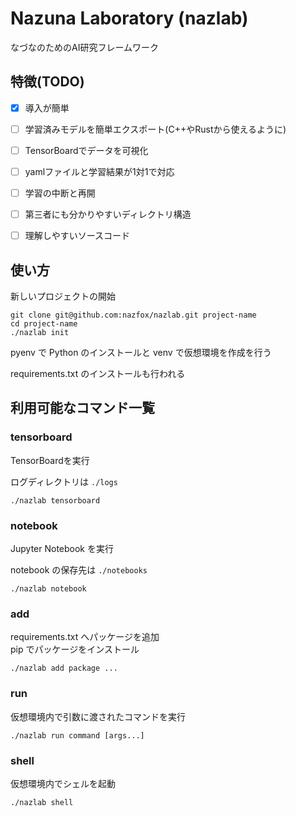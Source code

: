 # Nazuna Laboratory (nazlab)

なづなのためのAI研究フレームワーク


## 特徴(TODO)

- [x] 導入が簡単
- [ ] 学習済みモデルを簡単エクスポート(C++やRustから使えるように)
- [ ] TensorBoardでデータを可視化
- [ ] yamlファイルと学習結果が1対1で対応
- [ ] 学習の中断と再開
- [ ] 第三者にも分かりやすいディレクトリ構造
- [ ] 理解しやすいソースコード


## 使い方

新しいプロジェクトの開始

```
git clone git@github.com:nazfox/nazlab.git project-name
cd project-name
./nazlab init
```

pyenv で Python のインストールと venv で仮想環境を作成を行う

requirements.txt のインストールも行われる


## 利用可能なコマンド一覧

### tensorboard

TensorBoardを実行

ログディレクトリは `./logs`

```
./nazlab tensorboard
```

### notebook

Jupyter Notebook を実行

notebook の保存先は `./notebooks`

```
./nazlab notebook
```

### add

requirements.txt へパッケージを追加  
pip でパッケージをインストール

```
./nazlab add package ...
```


### run

仮想環境内で引数に渡されたコマンドを実行

```
./nazlab run command [args...]
```


### shell

仮想環境内でシェルを起動

```
./nazlab shell
```

